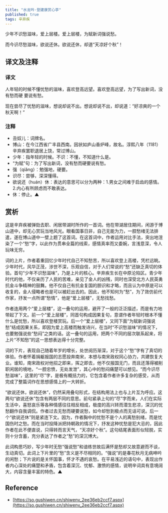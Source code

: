 ```yaml
---
title: "水龙吟·登建康赏心亭"
published: true
tags: 辛弃疾
---
```


少年不识愁滋味，爱上层楼。爱上层楼，为赋新词强说愁。

而今识尽愁滋味，欲说还休。欲说还休，却道“天凉好个秋”！

## 译文及注释

### 译文

人年轻的时候不懂忧愁的滋味，喜欢登高远望。喜欢登高远望，为了写出新词，没有愁而硬
要说有愁。

现在尝尽了忧愁的滋味，想说却说不出。想说却说不出，却说道：“好凉爽的一个秋天啊！”

### 注释

- 丑奴儿：词牌名。
- 博山：在今江西省广丰县西南。因状如庐山香炉峰，故名。淳熙八年（1181）辛弃疾罢职退居上饶，常过博山。
- 少年：指年轻的时候。不识：不懂，不知道什么是。
- “为赋”句：为了写出新词，没有愁而硬要说有愁。
- 强（qiǎng）：勉强地，硬要。
- 识尽：尝够，深深懂得。
- 欲说还（huán）休：表达的意思可以分为两种：1.男女之间难于启齿的感情。2.内心有所顾虑而不敢表达。
- 休：停止。▲

## 赏析

这是辛弃疾被弹劾去职、闲居带湖时所作的一首词。他在带湖居住期间，闲游于博山道中，却无心赏玩当地风光。眼看国事日非，自己无能为力，一腔愁绪无法排遣，遂在博山道中一壁上题了这首词。在这首词中，作者运用对比手法，突出地渲染了一个“愁”字，以此作为贯串全篇的线索，感情真率而又委婉，言浅意深，令人玩味无穷。

词的上片，作者着重回忆少年时代自己不知愁苦，所以喜欢登上高楼，凭栏远眺。少年时代，风华正茂，涉世不深，乐观自信，对于人们常说的“愁”还缺乏真切的体验。首句“少年不识愁滋味”，乃是上片的核心。辛弃疾生长在中原沦陷区。青少年时代的他，不仅亲历了人民的苦难，亲见了金人的凶残，同时也深受北方人民英勇抗金斗争精神的鼓舞。他不仅自己有抗金复国的胆识和才略，而且认为中原是可以收复的，金人侵略者也是可以被赶出去的。因此，他不知何为“愁”，为了效仿前代作家，抒发一点所谓“愁情”，他是“爱上层楼”，无愁找愁。

作者连用两个“爱上层楼”，这一叠句的运用，避开了一般的泛泛描述，而是有力地带起了下文。前一个“爱上层楼”，同首句构成因果复句，意谓作者年轻时根本不懂什么是忧愁，所以喜欢登楼赏玩。后一个“爱上层楼”，又同下面“为赋新词强说愁”结成因果关系，即因为爱上高楼而触发诗兴，在当时“不识愁滋味”的情况下，也要勉强说些“愁闷”之类的话。这一叠句的运用，把两个不同的层次联系起来，将上片“不知愁”的这一思想表达得十分完整。

词的下片，表现自己随着年岁的增长，处世阅历渐深，对于这个“愁”字有了真切的体验。作者怀着捐躯报国的志愿投奔南宋，本想与南宋政权同心协力，共建恢复大业。谁知，南宋政权对他招之即来，挥之即去，他不仅报国无门，而且还落得被削职闲居的境地，“一腔忠愤，无处发泄”，其心中的愁闷痛楚可以想见。“而今识尽愁滋味”，这里的“尽”字，是极有概括力的，它包含着作者许多复杂的感受，从而完成了整篇词作在思想感情上的一大转折。

“欲说还休，欲说还休”，仍然采用叠句形式，在结构用法上也与上片互为呼应。这两句“欲说还休”包含有两层不同的意思。前句紧承上句的“尽”字而来，人们在实际生活中，喜怒哀乐等各种情感往往相反相成，极度的高兴转而潜生悲凉，深沉的忧愁翻作自我调侃。作者过去无愁而硬要说愁，如今却愁到极点而无话可说。后一个“欲说还休”则是紧连下文。因为，作者胸中的忧愁不是个人的离愁别绪，而是忧国伤时之愁。而在当时投降派把持朝政的情况下，抒发这种忧愁是犯大忌的，因此作者在此不便直说，只得转而言天气，“天凉好个秋”。这句结尾表面形似轻脱，实则十分含蓄，充分表达了作者之“愁”的深沉博大。

此词构思巧妙，写少年时无愁“强说愁”和谙练世故后满怀是愁却又故意避而不谈，生动真切。此词上下片里的“愁”含义是不尽相同的。“强说”的是春花秋月无病呻吟的闲愁；下片说的是关怀国事，怀才不遇的哀愁。在平易浅近的语句中，表现出作者内心深处的痛楚和矛盾，包含着深沉、忧郁、激愤的感情，说明辛词具有意境阔大，内容含量丰富的特色。▲

## Reference

- [https://so.gushiwen.cn/shiwenv_2ee36eb2ccf7.aspx](https://so.gushiwen.cn/shiwenv_2ee36eb2ccf7.aspx)